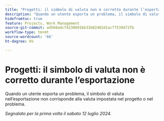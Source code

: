 ```yaml
---
title: "Progetti: il simbolo di valuta non è corretto durante l’esportazione"
description: "Quando un utente esporta un problema, il simbolo di valuta nell’esportazione non corrisponde alla valuta impostata nel progetto o nel problema."
hidefromtoc: true
feature: Projects, Work Management
source-git-commit: ad560adcf4230891bb31b82402d1ac77539d72fb
workflow-type: tm+mt
source-wordcount: '66'
ht-degree: 6%

---
```



# Progetti: il simbolo di valuta non è corretto durante l’esportazione

Quando un utente esporta un problema, il simbolo di valuta nell’esportazione non corrisponde alla valuta impostata nel progetto o nel problema.

_Segnalato per la prima volta il sabato 12 luglio 2024._
